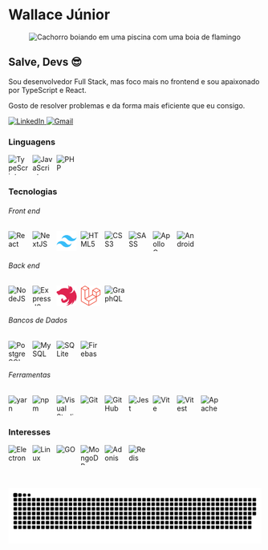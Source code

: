 # Wallace Júnior

<div align="center">
  <img src=".github/dog-pool.gif" alt="Cachorro boiando em uma piscina com uma boia de flamingo" width="339" />
</div>

## Salve, Devs 😎

Sou desenvolvedor Full Stack, mas foco mais no frontend e sou apaixonado por TypeScript e React.

Gosto de resolver problemas e da forma mais eficiente que eu consigo.

<div>
  <a href="https://www.linkedin.com/in/wfl-junior" target="_blank">
    <img src="https://img.shields.io/badge/-LinkedIn-%230077B5?style=for-the-badge&logo=linkedin&logoColor=white" alt="LinkedIn" />
  </a>
  <a href="mailto:wflj1997@gmail.com" target="_blank">
    <img src="https://img.shields.io/badge/Gmail-D14836?style=for-the-badge&logo=gmail&logoColor=white" alt="Gmail" />
  </a>
</div>

### Linguagens

<div style="display: flex; gap: 0.5rem; align-items: center; flex-wrap: wrap;">
  <img src="https://cdn.jsdelivr.net/gh/devicons/devicon/icons/typescript/typescript-original.svg" width="40" height="40" alt="TypeScript" />
  <img src="https://cdn.jsdelivr.net/gh/devicons/devicon/icons/javascript/javascript-original.svg" width="40" height="40" alt="JavaScript" />
  <img src="https://cdn.jsdelivr.net/gh/devicons/devicon/icons/php/php-original.svg" width="40" height="40" alt="PHP" />
</div>

### Tecnologias

<div>
  <h6>Front end</h6>

  <div style="display: flex; gap: 0.5rem; align-items: center; flex-wrap: wrap;">
    <img src="https://cdn.jsdelivr.net/gh/devicons/devicon/icons/react/react-original.svg" width="40" height="40" alt="React" />
    <img src="https://cdn.jsdelivr.net/gh/devicons/devicon/icons/nextjs/nextjs-original.svg" width="40" height="40" alt="NextJS" />
    <img src="https://raw.githubusercontent.com/devicons/devicon/6910f0503efdd315c8f9b858234310c06e04d9c0/icons/tailwindcss/tailwindcss-original.svg" width="40" height="40" alt="Tailwind CSS" />
    <img src="https://cdn.jsdelivr.net/gh/devicons/devicon/icons/html5/html5-original.svg" width="40" height="40" alt="HTML5" />
    <img src="https://cdn.jsdelivr.net/gh/devicons/devicon/icons/css3/css3-original.svg" width="40" height="40" alt="CSS3" />
    <img src="https://cdn.jsdelivr.net/gh/devicons/devicon/icons/sass/sass-original.svg" width="40" height="40" alt="SASS" />
    <img src="https://cdn.cdnlogo.com/logos/a/17/apollo-graphql-compact.svg" width="40" height="40" alt="Apollo GraphQL" />
    <img src="https://cdn.jsdelivr.net/gh/devicons/devicon/icons/android/android-original.svg" width="40" height="40" alt="Android" />
  </div>

  <h6>Back end</h6>

  <div style="display: flex; gap: 0.5rem; align-items: center; flex-wrap: wrap;">
    <img src="https://cdn.jsdelivr.net/gh/devicons/devicon/icons/nodejs/nodejs-original.svg" width="40" height="40" alt="NodeJS" />
    <img src="https://cdn.jsdelivr.net/gh/devicons/devicon/icons/express/express-original.svg" width="40" height="40" alt="ExpressJS" />
    <img src="https://raw.githubusercontent.com/devicons/devicon/6910f0503efdd315c8f9b858234310c06e04d9c0/icons/nestjs/nestjs-original.svg" width="40" height="40" alt="NestJS" />
    <img src="https://raw.githubusercontent.com/devicons/devicon/6910f0503efdd315c8f9b858234310c06e04d9c0/icons/laravel/laravel-original.svg" width="40" height="40" alt="Laravel" />
    <img src="https://cdn.jsdelivr.net/gh/devicons/devicon/icons/graphql/graphql-plain.svg" width="40" height="40" alt="GraphQL" />
  </div>

  <h6>Bancos de Dados</h6>

  <div style="display: flex; gap: 0.5rem; align-items: center; flex-wrap: wrap;">
    <img src="https://cdn.jsdelivr.net/gh/devicons/devicon/icons/postgresql/postgresql-original.svg" width="40" height="40" alt="PostgreSQL" />
    <img src="https://cdn.jsdelivr.net/gh/devicons/devicon/icons/mysql/mysql-original.svg" width="40" height="40" alt="MySQL" />
    <img src="https://cdn.jsdelivr.net/gh/devicons/devicon/icons/sqlite/sqlite-original.svg" width="40" height="40" alt="SQLite" />
    <img src="https://cdn.jsdelivr.net/gh/devicons/devicon/icons/firebase/firebase-plain.svg" width="40" height="40" alt="Firebase" />
  </div>

  <h6>Ferramentas</h6>

  <div style="display: flex; gap: 0.5rem; align-items: center; flex-wrap: wrap;">
    <img src="https://cdn.jsdelivr.net/gh/devicons/devicon/icons/yarn/yarn-original.svg" width="40" height="40" alt="yarn" />
    <img src="https://cdn.jsdelivr.net/gh/devicons/devicon/icons/npm/npm-original-wordmark.svg" width="40" height="40" alt="npm" />
    <img src="https://cdn.jsdelivr.net/gh/devicons/devicon/icons/vscode/vscode-original.svg" width="40" height="40" alt="Visual Studio Code" />
    <img src="https://cdn.jsdelivr.net/gh/devicons/devicon/icons/git/git-original.svg" width="40" height="40" alt="Git" />
    <img src="https://cdn.jsdelivr.net/gh/devicons/devicon/icons/github/github-original.svg" width="40" height="40" alt="GitHub" />
    <img src="https://cdn.jsdelivr.net/gh/devicons/devicon/icons/jest/jest-plain.svg" width="40" height="40" alt="Jest" />
    <img src="https://vitejs.dev/logo.svg" width="40" height="40" alt="Vite" />
    <img src="https://vitest.dev/logo.svg" width="40" height="40" alt="Vitest" />
    <img src="https://cdn.jsdelivr.net/gh/devicons/devicon/icons/apache/apache-original.svg" width="40" height="40" alt="Apache" />
  </div>
</div>

### Interesses

<div style="display: flex; gap: 0.5rem; align-items: center; flex-wrap: wrap;">
  <img src="https://cdn.jsdelivr.net/gh/devicons/devicon/icons/electron/electron-original.svg" width="40" height="40" alt="Electron" />
  <img src="https://cdn.jsdelivr.net/gh/devicons/devicon/icons/linux/linux-original.svg" width="40" height="40" alt="Linux" />
  <img src="https://cdn.jsdelivr.net/gh/devicons/devicon/icons/go/go-original.svg" width="40" height="40" alt="GO" />
  <img src="https://cdn.jsdelivr.net/gh/devicons/devicon/icons/mongodb/mongodb-original.svg" width="40" height="40" alt="MongoDB" />
  <img src="https://cdn.jsdelivr.net/gh/devicons/devicon/icons/adonisjs/adonisjs-original.svg" width="40" height="40" alt="Adonis" />
  <img src="https://cdn.jsdelivr.net/gh/devicons/devicon/icons/redis/redis-original.svg" width="40" height="40" alt="Redis" />
</div>

##

<img height="180em" src="https://github-readme-stats.vercel.app/api?username=wfl-junior&show_icons=true&theme=dracula&include_all_commits=true&count_private=true" alt="" />

<picture>
  <source media="(prefers-color-scheme: dark)" srcset="https://github.com/wfl-junior/wfl-junior/raw/output/github-contribution-grid-snake-dark.svg" />
  <source media="(prefers-color-scheme: light)" srcset="https://github.com/wfl-junior/wfl-junior/raw/output/github-contribution-grid-snake.svg" />
  <img src="https://github.com/wfl-junior/wfl-junior/raw/output/github-contribution-grid-snake.svg" alt="" />
</picture>
